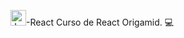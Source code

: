 <img  alignt="center" alt="Jeff-HTML" height="25" width="25" src="https://cdn.jsdelivr.net/gh/devicons/devicon/icons/react/react-original.svg" />-React
Curso de React Origamid.
💻
